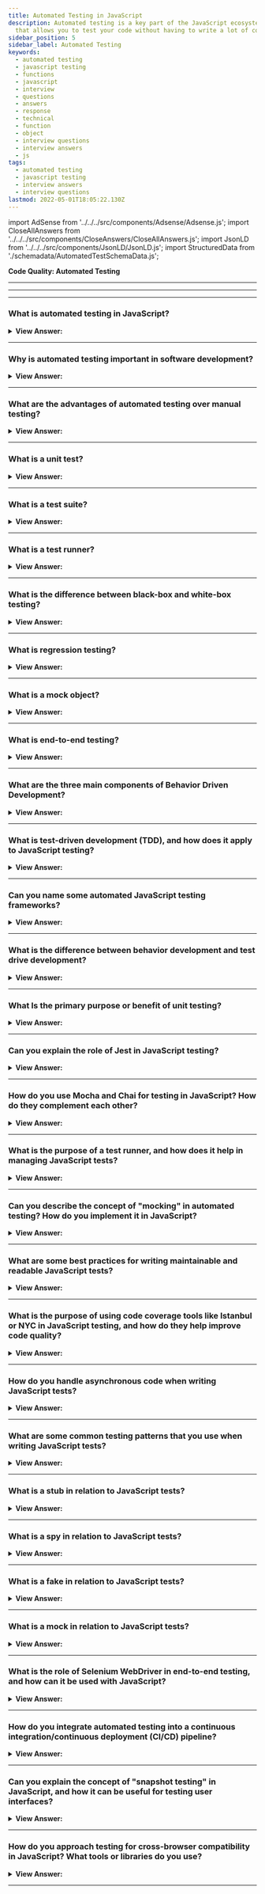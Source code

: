 ```yaml
---
title: Automated Testing in JavaScript
description: Automated testing is a key part of the JavaScript ecosystem. It is a process
  that allows you to test your code without having to write a lot of code.
sidebar_position: 5
sidebar_label: Automated Testing
keywords:
  - automated testing
  - javascript testing
  - functions
  - javascript
  - interview
  - questions
  - answers
  - response
  - technical
  - function
  - object
  - interview questions
  - interview answers
  - js
tags:
  - automated testing
  - javascript testing
  - interview answers
  - interview questions
lastmod: 2022-05-01T18:05:22.130Z
---
```


import AdSense from '../../../src/components/Adsense/Adsense.js';
import CloseAllAnswers from '../../../src/components/CloseAnswers/CloseAllAnswers.js';
import JsonLD from '../../../src/components/JsonLD/JsonLD.js';
import StructuredData from './schemadata/AutomatedTestSchemaData.js';

<JsonLD data={StructuredData} />

<head>
  <title>Automated Testing in JavaScript | Frontend Interview</title>
</head>

**Code Quality: Automated Testing**

---

<AdSense />

---

<CloseAllAnswers />

---

### What is automated testing in JavaScript?

<details>
  <summary>
    <strong>View Answer:</strong>
  </summary>
  <div>
    <div>
      <strong>Interview Response:</strong> Automated testing is the use of software tools to run tests on a codebase automatically, checking for errors or issues that may arise during development.
    </div><br />
  <div><strong className="codeExample">Code Example:</strong><br /><br />

  <div></div>

```js
// Code to be tested (sum.js)
function sum(a, b) {
  return a + b;
}

// Test (sum.test.js)
const sum = require('./sum');

test('adds 1 + 2 to equal 3', () => {
  expect(sum(1, 2)).toBe(3);
});
```

  </div>
  </div>
</details>

---

### Why is automated testing important in software development?

<details>
  <summary>
    <strong>View Answer:</strong>
  </summary>
  <div>
    <div>
      <strong>Interview Response:</strong> Automated testing ensures code correctness, prevents regressions, enhances software quality, accelerates development, aids in refactoring, and provides documentation for expected software behavior.
    </div>
  </div>
</details>

---

### What are the advantages of automated testing over manual testing?

<details>
  <summary>
    <strong>View Answer:</strong>
  </summary>
  <div>
    <div>
      <strong>Interview Response:</strong> Automated testing is faster, more reliable, and more consistent than manual testing. It can also be run repeatedly and with a greater degree of precision, reducing the risk of human error.
    </div>
  </div>
</details>

---

### What is a unit test?

<details>
  <summary>
    <strong>View Answer:</strong>
  </summary>
  <div>
    <div>
      <strong>Interview Response:</strong> A unit test is a type of automated test that checks the functionality of a specific unit or component of code, such as a function or a class.
    </div>
  </div>
</details>

---

### What is a test suite?

<details>
  <summary>
    <strong>View Answer:</strong>
  </summary>
  <div>
    <div>
      <strong>Interview Response:</strong> In JavaScript, a test suite is a collection of test cases, typically grouped by related functionality, written using testing frameworks like Jest, Mocha, or Jasmine.
    </div>
  </div>
</details>

---

### What is a test runner?

<details>
  <summary>
    <strong>View Answer:</strong>
  </summary>
  <div>
    <div>
      <strong>Interview Response:</strong> A test runner is a software tool that runs a suite of automated tests, collates the results, and provides feedback to the developer.
    </div>
  </div>
</details>

---

### What is the difference between black-box and white-box testing?

<details>
  <summary>
    <strong>View Answer:</strong>
  </summary>
  <div>
    <div>
      <strong>Interview Response:</strong> Black-box testing focuses on input-output functionality without knowing internal workings. White-box testing involves testing internal structures, knowing how the system works.
    </div>
  </div>
</details>

---

### What is regression testing?

<details>
  <summary>
    <strong>View Answer:</strong>
  </summary>
  <div>
    <div>
      <strong>Interview Response:</strong> Regression testing is the process of running automated tests on a codebase after changes have been made, to ensure that the changes have not introduced any new errors or issues.
    </div>
  </div>
</details>

---

### What is a mock object?

<details>
  <summary>
    <strong>View Answer:</strong>
  </summary>
  <div>
    <div>
      <strong>Interview Response:</strong> A mock object is a fake object that is used in automated testing to simulate the behavior of a real object, allowing developers to test their code in isolation.
    </div>
  </div>
</details>

---

### What is end-to-end testing?

<details>
  <summary>
    <strong>View Answer:</strong>
  </summary>
  <div>
    <div>
      <strong>Interview Response:</strong> End-to-end testing is a type of automated testing that tests the functionality of a codebase from start to finish, simulating real-world user scenarios. It involves testing the entire application stack, including the user interface, database, and server-side components.
    </div>
  </div>
</details>

---

### What are the three main components of Behavior Driven Development?

<details>
  <summary>
    <strong>View Answer:</strong>
  </summary>
  <div>
    <div>
      <strong>Interview Response:</strong> The three main components of behavior-driven development include testing, documentation, and clear
      examples.
    </div>
  </div>
</details>

---

### What is test-driven development (TDD), and how does it apply to JavaScript testing?

<details>
  <summary>
    <strong>View Answer:</strong>
  </summary>
  <div>
    <div>
      <strong>Interview Response:</strong> Test-driven development (TDD) involves writing tests before implementing code, ensuring desired functionality. In JavaScript, TDD employs testing frameworks like Jest, Mocha, or Jasmine to create tests.
    </div>
  </div>
</details>

---

### Can you name some automated JavaScript testing frameworks?

<details>
  <summary>
    <strong>View Answer:</strong>
  </summary>
  <div>
    <div>
      <strong>Interview Response:</strong> There are several automated testing frameworks that we can use in JavaScript development, including Unit.js, QUnit, Jasmine, Karma, Mocha, Jest, and AVA.<br/><br/>
      <strong>The following is a collection of JavaScript Unit Testing Frameworks and Tools:</strong><br/><br/>
      <ul>
        <li><strong>Unit.js</strong> is a Javascript assertion library that runs on Node.js and the browser. It is compatible with any test runner and unit testing framework, including Mocha, Jasmine, Karma, protractor (E2E test framework for Angular applications), QUnit, etc.</li>
        <li><strong>QUnit</strong> is a user-friendly and robust JavaScript testing framework. It was created for the jQuery project and has since expanded into a dependency of many current JavaScript libraries and apps, including the Ember.js ecosystem's default testing framework.</li>
        <li><strong>Jasmine</strong> is a behavior-driven programming framework that allows you to unit test JavaScript. It can test both synchronous and asynchronous JavaScript code. It does not require DOM and has a simple syntax that we can use to write any test.</li>
        <li><strong>Karma's</strong> primary purpose is to provide developers with a productive testing environment. The environment is one in which they do not have to set up a plethora of setups but rather one in which developers can write code and receive a quick response from their tests.</li>
        <li><strong>Mocha</strong> is a functional JavaScript test framework that runs on Node.js and browsers to make asynchronous testing easy and enjoyable. Mocha tests run serially, allowing for comprehensive and accurate reporting while mapping uncaught exceptions to the appropriate test cases.</li>
        <li><strong>Jest</strong> delivers a zero-configuration testing experience for developers. There is no need for any additional setup configuration or libraries, and it is also easy to learn for most developers. Jest is part of the Facebook open-source project group.</li>
        <li><strong>AVA</strong> is a Node.js test runner with a straightforward API, thorough error output, support for future language features, and process isolation that allows you to create with confidence.</li>
      </ul>
    </div>
  </div>
</details>

---

### What is the difference between behavior development and test drive development?

<details>
  <summary>
    <strong>View Answer:</strong>
  </summary>
  <div>
    <div>
      <strong>Interview Response:</strong> Behavior Driven Development (BDD) aims to evaluate an application’s behavior from the end user’s perspective. In contrast, Test Driven Development (TDD) focuses on testing smaller parts of functionality in isolation.
    </div>
  </div>
</details>

---

### What Is the primary purpose or benefit of unit testing?

<details>
  <summary>
    <strong>View Answer:</strong>
  </summary>
  <div>
    <div>
      <strong>Interview Response:</strong> The primary purpose/benefit of unit testing is to ensure that individual units or components of code are working as intended, helping to identify and fix bugs early in the development process. It also helps developers refactor without worry. They can maintain and extend the application considerably more quickly because the bulk of an application's cost is in maintenance and extension, assisting in reducing such expenses can considerably influence an application's total cost of ownership (TCO).
    </div>
  </div>
</details>

---

### Can you explain the role of Jest in JavaScript testing?

<details>
  <summary>
    <strong>View Answer:</strong>
  </summary>
  <div>
    <div>
      <strong>Interview Response:</strong> Jest is a comprehensive JavaScript testing framework that provides functionalities for unit, integration, and snapshot testing, mock functions, code coverage reports, and asynchronous testing, enhancing code reliability.
    </div>
  </div>
</details>

---

### How do you use Mocha and Chai for testing in JavaScript? How do they complement each other?

<details>
  <summary>
    <strong>View Answer:</strong>
  </summary>
  <div>
    <div>
      <strong>Interview Response:</strong> Mocha is a test runner organizing and executing tests, while Chai provides assertion libraries for various testing styles. They work together to facilitate test creation, execution, and validation.
    </div>

<p>Here is a basic example of how they might be used together:</p>

```js
const chai = require('chai');
const expect = chai.expect;

describe('Array', function() {
  describe('#indexOf()', function() {
    it('should return -1 when the value is not present', function() {
      expect([1, 2, 3].indexOf(4)).to.equal(-1);
    });
  });
});
```

***In the above code:***

Mocha provides the 'describe' and 'it' functions. 'describe' is used to group related tests, and 'it' is used to write individual test cases. Chai provides the 'expect' function, which is used to make assertions about the behavior of your code. In this case, the test is asserting that the 'indexOf' method should return '-1' when the value is not present in the array.

  </div>

</details>

---

### What is the purpose of a test runner, and how does it help in managing JavaScript tests?

<details>
  <summary>
    <strong>View Answer:</strong>
  </summary>
  <div>
    <div>
      <strong>Interview Response:</strong> A test runner organizes, executes, and reports test results, simplifying test management, automating test execution, and providing a consistent structure for JavaScript testing projects.
    </div>
  </div>
</details>

---

### Can you describe the concept of "mocking" in automated testing? How do you implement it in JavaScript?

<details>
  <summary>
    <strong>View Answer:</strong>
  </summary>
  <div>
    <div>
      <strong>Interview Response:</strong> Mocking replaces real dependencies with controlled, simulated objects, isolating tests from external factors. We can use libraries like Jest or Sinon to create mocks, enabling controlled behavior and responses.
    </div>
  </div>
</details>

---

### What are some best practices for writing maintainable and readable JavaScript tests?

<details>
  <summary>
    <strong>View Answer:</strong>
  </summary>
  <div>
    <div>
      <strong>Interview Response:</strong> Best practices include descriptive test names, modular test structure, testing single behavior per test, using appropriate assertion methods, and keeping tests simple and focused.
    </div>
  </div>
</details>

---

### What is the purpose of using code coverage tools like Istanbul or NYC in JavaScript testing, and how do they help improve code quality?

<details>
  <summary>
    <strong>View Answer:</strong>
  </summary>
  <div>
    <div>
      <strong>Interview Response:</strong> Code coverage tools like Istanbul or NYC measure the percentage of code executed during testing, identifying untested parts. This helps improve code quality by encouraging comprehensive testing, reducing bugs and enhancing maintainability.
    </div>
  </div>
</details>

---

### How do you handle asynchronous code when writing JavaScript tests?

<details>
  <summary>
    <strong>View Answer:</strong>
  </summary>
  <div>
    <div>
      <strong>Interview Response:</strong> Asynchronous code in JavaScript tests can be handled using techniques such as using async/await, returning Promises, using callback functions, or leveraging testing frameworks that provide built-in support for handling asynchronous operations, like Mocha or Jest.
    </div>
  </div>
</details>

---

### What are some common testing patterns that you use when writing JavaScript tests?

<details>
  <summary>
    <strong>View Answer:</strong>
  </summary>
  <div>
    <div>
      <strong>Interview Response:</strong> Some common testing patterns in JavaScript include arrange-act-assert (AAA), mocking external dependencies, using test doubles (spies, stubs, mocks), and leveraging test fixtures for setup and teardown.
    </div>
  </div>
</details>

---

### What is a stub in relation to JavaScript tests?

<details>
  <summary>
    <strong>View Answer:</strong>
  </summary>
  <div>
    <div>
      <strong>Interview Response:</strong> In JavaScript testing, a stub is a test double that replaces a function or object, providing predefined behavior to simulate specific conditions or responses during testing.
    </div>
  </div>
</details>

---

### What is a spy in relation to JavaScript tests?

<details>
  <summary>
    <strong>View Answer:</strong>
  </summary>
  <div>
    <div>
      <strong>Interview Response:</strong> A spy in JavaScript tests is a function wrapper that records function calls, arguments, and return values without altering the original function's behavior.
    </div>
  </div>
</details>

---

### What is a fake in relation to JavaScript tests?

<details>
  <summary>
    <strong>View Answer:</strong>
  </summary>
  <div>
    <div>
      <strong>Interview Response:</strong> In JavaScript tests, a fake is a simplified implementation of a complex dependency, used to replace real objects or functions, enabling controlled testing scenarios.
    </div>
  </div>
</details>

---

### What is a mock in relation to JavaScript tests?

<details>
  <summary>
    <strong>View Answer:</strong>
  </summary>
  <div>
    <div>
      <strong>Interview Response:</strong> In JavaScript tests, a mock is a predefined object or function with controlled behavior, combining aspects of spies and stubs to isolate the tested code.
    </div>
  </div>
</details>

---

### What is the role of Selenium WebDriver in end-to-end testing, and how can it be used with JavaScript?

<details>
  <summary>
    <strong>View Answer:</strong>
  </summary>
  <div>
    <div>
      <strong>Interview Response:</strong> Selenium WebDriver is a tool for automating web browsers, enabling end-to-end testing of web applications. With JavaScript, it can be used via libraries like WebDriverIO or Protractor, simulating user interactions and verifying functionality across multiple browsers.
    </div>
  </div>
</details>

---

### How do you integrate automated testing into a continuous integration/continuous deployment (CI/CD) pipeline?

<details>
  <summary>
    <strong>View Answer:</strong>
  </summary>
  <div>
    <div>
      <strong>Interview Response:</strong> To integrate automated testing into a CI/CD pipeline, you configure the pipeline to trigger tests upon code changes or deployment, run the test suite using a testing framework, collect results and generate reports, and use success/failure criteria to determine deployment status.
    </div>
  </div>
</details>

---

### Can you explain the concept of "snapshot testing" in JavaScript, and how it can be useful for testing user interfaces?

<details>
  <summary>
    <strong>View Answer:</strong>
  </summary>
  <div>
    <div>
      <strong>Interview Response:</strong> Snapshot testing in JavaScript involves capturing UI component states and saving them as reference images or serialized objects. When tests run, new snapshots are compared to saved ones, detecting unintended changes. It helps validate UI consistency and catch visual regressions efficiently.
    </div>
  </div>
</details>

---

### How do you approach testing for cross-browser compatibility in JavaScript? What tools or libraries do you use?

<details>
  <summary>
    <strong>View Answer:</strong>
  </summary>
  <div>
    <div>
      <strong>Interview Response:</strong> To test cross-browser compatibility, we can use feature detection, polyfills, and transpilation. We can use tools and libraries like Babel, Modernizr, and Autoprefixer. We can perform automated browser testing using Selenium WebDriver or Playwright, and check for visual regressions with tools like Applitools.
    </div>
  </div>
</details>

---
